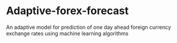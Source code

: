 # Adaptive-forex-forecast
An adaptive model for prediction of one day ahead foreign currency exchange rates using machine learning algorithms
